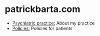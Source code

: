 # patrickbarta.com

* [Psychiatric practice:](practice.md) About my practice
* [Policies:](policies.md) Policies for patients